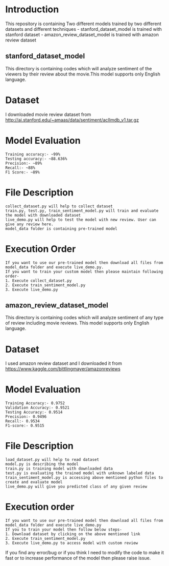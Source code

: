 # Introduction
This repository is containing Two different models trained by two different datasets and different techniques
    - stanford_dataset_model is trained with stanford dataset
    - amazon_review_dataset_model is trained with amazon review dataset
## stanford_dataset_model
This directory is containing codes which will analyze sentiment of the viewers by their review about the movie.This model supports only English language.
# Dataset
I downloaded movie review dataset from http://ai.stanford.edu/~amaas/data/sentiment/aclImdb_v1.tar.gz
# Model Evaluation
    Training accuracy:- ~99%
    Testing accuracy:- ~88.636%
    Precision:- ~89%
    Recall:- ~88%
    F1 Score:- ~89%
# File Description
    collect_dataset.py will help to collect dataset
    train.py, test.py, train_sentiment_model.py will train and evaluate the model with downloaded dataset
    live_demo.py will help to test the model with new review. User can give any review here.
    model_data folder is containing pre-trained model
# Execution Order
    If you want to use our pre-trained model then download all files from model_data folder and execute live_demo.py.
    If you want to train your custom model then please maintain following order-
    1. Execute collect_dataset.py
    2. Execute train_sentiment_model.py
    3. Execute live_demo.py

## amazon_review_dataset_model
This directory is containing codes which will analyze sentiment of any type of review including movie reviews. This model supports only English language.
# Dataset
I used amazon review dataset and I downloaded it from https://www.kaggle.com/bittlingmayer/amazonreviews
# Model Evaluation
    Training Accuracy:- 0.9752
    Validation Accuracy:- 0.9521
    Testing Accuracy:- 0.9514
    Precision:- 0.9496
    Recall:- 0.9534
    F1-score:- 0.9515
# File Description
    load_dataset.py will help to read dataset
    model.py is describing the model
    train.py is training model with downloaded data
    test.py is evaluating the trained model with unknown labeled data
    train_sentiment_model.py is accessing above mentioned python files to create and evaluate model
    live_demo.py will give you predicted class of any given review
# Execution order
    If you want to use our pre-trained model then download all files from model_data folder and execute live_demo.py
    If you to train your model then follow below steps-
    1. Download dataset by clicking on the above mentioned link
    2. Execute train_sentiment_model.py
    3. Execute live_demo.py to access model with custom review
If you find any error/bug or if you think I need to modify the code to make it fast or to increase performance of the model then please raise issue.

